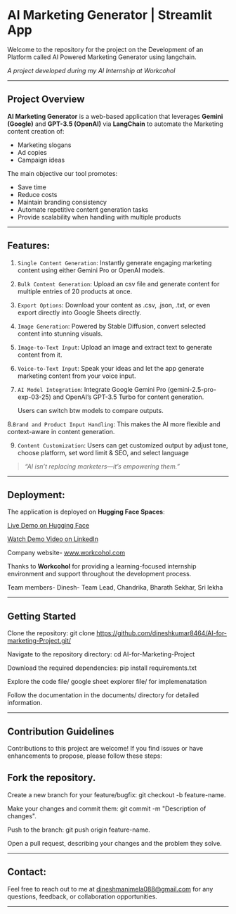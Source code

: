 # AI Marketing Generator | Streamlit App  
Welcome to the repository for the project on the Development of an Platform called AI Powered Marketing Generator using langchain.

_A project developed during my AI Internship at Workcohol_

---

## Project Overview

**AI Marketing Generator** is a web-based application that leverages **Gemini (Google)** and **GPT-3.5 (OpenAI)** via **LangChain** to automate the Marketing content creation of:
- Marketing slogans
- Ad copies
- Campaign ideas

The main objective our tool promotes:

- Save time
- Reduce costs
- Maintain branding consistency
- Automate repetitive content generation tasks
- Provide scalability when handling with multiple products

---


## Features:

1. `Single Content Generation`: Instantly generate engaging marketing content using either Gemini Pro or OpenAI models.
2. `Bulk Content Generation`: Upload an csv file and generate content for multiple entries of 20 products at once.
3. `Export Options`: Download your content as .csv, .json, .txt, or even export directly into Google Sheets directly.
4. `Image Generation`: Powered by Stable Diffusion, convert selected content into stunning visuals.
5. `Image-to-Text Input`: Upload an image and extract text to generate content from it.
6. `Voice-to-Text Input`: Speak your ideas and let the app generate marketing content from your voice input.
7. `AI Model Integration`:	Integrate Google Gemini Pro (gemini-2.5-pro-exp-03-25) and OpenAI’s GPT-3.5 Turbo for content generation.

   Users can switch btw models to compare outputs.
   
8.`Brand and Product Input Handling`: This makes the AI more flexible and context-aware in content generation.

9. `Content Customization`: Users can get customized output by adjust tone, choose platform, set word limit & SEO, and select language


> *“AI isn’t replacing marketers—it’s empowering them.”*

---

## Deployment:

The application is deployed on **Hugging Face Spaces**:  

[Live Demo on Hugging Face](https://huggingface.co/spaces/Dineshmanimela/Ai_For_Marketing)
 
[Watch Demo Video on LinkedIn](https://www.linkedin.com/posts/dinesh-kumar-manimela-b8992027b_ai-marketing-genai-activity-7318560857062350848-0qQT)

Company website- www.workcohol.com  

Thanks to **Workcohol** for providing a learning-focused internship environment and support throughout the development process.

Team members- Dinesh- Team Lead, Chandrika, Bharath Sekhar, Sri lekha

---

## Getting Started

Clone the repository: git clone https://github.com/dineshkumar8464/AI-for-marketing-Project.git/

Navigate to the repository directory: cd AI-for-Marketing-Project

Download the required dependencies: pip install requirements.txt

Explore the code file/ google sheet explorer file/ for implemenatation

Follow the documentation in the documents/ directory for detailed information.

---

## Contribution Guidelines

Contributions to this project are welcome! If you find issues or have enhancements to propose, please follow these steps:

## Fork the repository.

Create a new branch for your feature/bugfix: git checkout -b feature-name.

Make your changes and commit them: git commit -m "Description of changes".

Push to the branch: git push origin feature-name.

Open a pull request, describing your changes and the problem they solve.

---


## Contact:

Feel free to reach out to me at dineshmanimela088@gmail.com for any questions, feedback, or collaboration opportunities.

---
